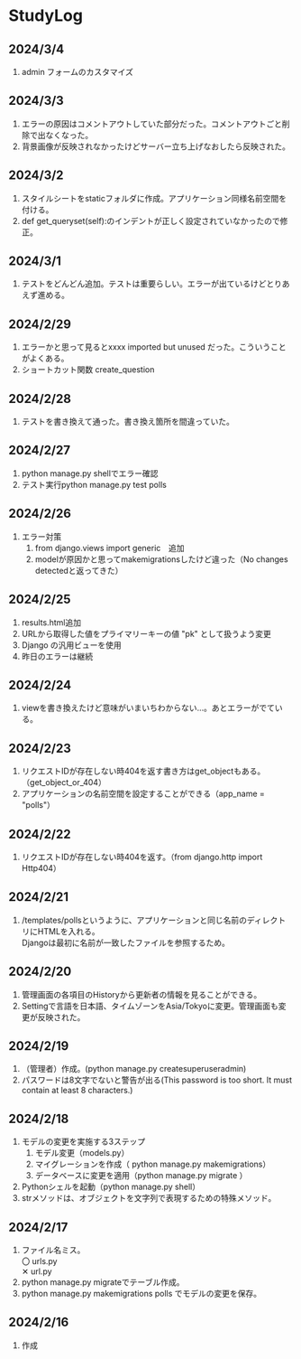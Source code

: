 # StudyLog

## 2024/3/4

1. admin フォームのカスタマイズ

## 2024/3/3

1. エラーの原因はコメントアウトしていた部分だった。コメントアウトごと削除で出なくなった。
2. 背景画像が反映されなかったけどサーバー立ち上げなおしたら反映された。

## 2024/3/2

1. スタイルシートをstaticフォルダに作成。アプリケーション同様名前空間を付ける。
2. def get_queryset(self):のインデントが正しく設定されていなかったので修正。

## 2024/3/1

1. テストをどんどん追加。テストは重要らしい。エラーが出ているけどとりあえず進める。

## 2024/2/29

1. エラーかと思って見るとxxxx imported but unused だった。こういうことがよくある。
2. ショートカット関数 create_question

## 2024/2/28

1. テストを書き換えて通った。書き換え箇所を間違っていた。

## 2024/2/27

1. python manage.py shellでエラー確認
2. テスト実行python manage.py test polls

## 2024/2/26

1. エラー対策
   1. from django.views import generic　追加
   2. modelが原因かと思ってmakemigrationsしたけど違った（No changes detectedと返ってきた）

## 2024/2/25

1. results.html追加
2. URLから取得した値をプライマリーキーの値 "pk" として扱うよう変更
3. Django の汎用ビューを使用
4. 昨日のエラーは継続

## 2024/2/24

1.  viewを書き換えたけど意味がいまいちわからない…。あとエラーがでている。

## 2024/2/23

1.  リクエストIDが存在しない時404を返す書き方はget_objectもある。（get_object_or_404）
2.  アプリケーションの名前空間を設定することができる（app_name = "polls"）

## 2024/2/22

1.  リクエストIDが存在しない時404を返す。（from django.http import Http404）

## 2024/2/21

1.  /templates/pollsというように、アプリケーションと同じ名前のディレクトリにHTMLを入れる。  
    Djangoは最初に名前が一致したファイルを参照するため。

## 2024/2/20

1.  管理画面の各項目のHistoryから更新者の情報を見ることができる。
2.  Settingで言語を日本語、タイムゾーンをAsia/Tokyoに変更。管理画面も変更が反映された。

## 2024/2/19

1.  （管理者）作成。(python manage.py createsuperuseradmin)
2.  パスワードは8文字でないと警告が出る(This password is too short. It must contain at least 8 characters.)

## 2024/2/18

1. モデルの変更を実施する3ステップ
   1. モデル変更（models.py）
   2. マイグレーションを作成（ python manage.py makemigrations）
   3. データベースに変更を適用（python manage.py migrate ）
2. Pythonシェルを起動（python manage.py shell）
3. strメソッドは、オブジェクトを文字列で表現するための特殊メソッド。

## 2024/2/17

1. ファイル名ミス。  
   〇 urls.py  
   ✕ url.py
2. python manage.py migrateでテーブル作成。
3. python manage.py makemigrations polls でモデルの変更を保存。

## 2024/2/16

1. 作成
